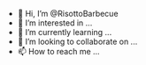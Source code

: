 - 👋 Hi, I’m @RisottoBarbecue
- 👀 I’m interested in ...
- 🌱 I’m currently learning ...
- 💞️ I’m looking to collaborate on ...
- 📫 How to reach me ...

<!---
RisottoBarbecue/RisottoBarbecue is a ✨ special ✨ repository because its `README.md` (this file) appears on your GitHub profile.
You can click the Preview link to take a look at your changes.
--->
